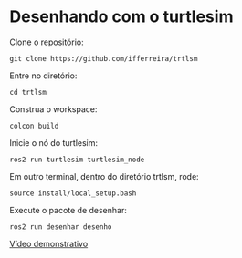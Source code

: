 # Desenhando com o turtlesim
Clone o repositório:

`git clone https://github.com/ifferreira/trtlsm`

Entre no diretório:

`cd trtlsm`

Construa o workspace:

`colcon build`

Inicie o nó do turtlesim:

`ros2 run turtlesim turtlesim_node`

Em outro terminal, dentro do diretório trtlsm, rode:

`source install/local_setup.bash`

Execute o pacote de desenhar:

`ros2 run desenhar desenho`

[Vídeo demonstrativo](https://drive.google.com/file/d/1LvmIBe2UCdoFMHhL_cBjC3_S2UMW0BKv/view?usp=sharing)
